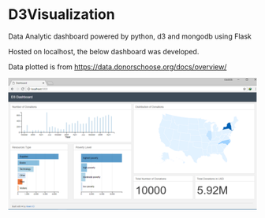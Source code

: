 # D3Visualization
Data Analytic dashboard powered by python, d3 and mongodb using Flask

Hosted on localhost, the below dashboard was developed.

Data plotted is from https://data.donorschoose.org/docs/overview/

![alt text](https://github.com/pmwachira/D3Visualization/blob/master/static/img/d3%20%20visualization.PNG)
